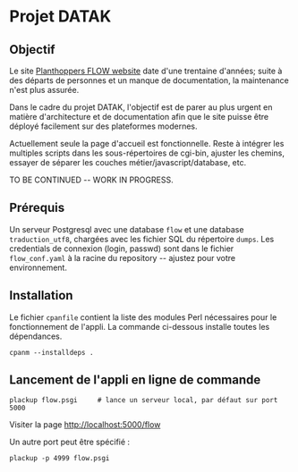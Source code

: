 # Projet DATAK

## Objectif

Le site [Planthoppers FLOW website](https://flow.hemiptera-databases.org/flow/?&lang=fr)
date d'une trentaine d'années; suite à des départs de personnes et un manque de documentation,
la maintenance n'est plus assurée.

Dans le cadre du projet DATAK, l'objectif est de parer au plus urgent en matière d'architecture
et de documentation afin que le site puisse être déployé facilement sur des plateformes
modernes.


Actuellement seule la page d'accueil est fonctionnelle. Reste à intégrer les multiples
scripts dans les sous-répertoires de cgi-bin, ajuster les chemins, essayer de séparer
les couches métier/javascript/database, etc.


TO BE CONTINUED -- WORK IN PROGRESS.


## Prérequis

Un serveur Postgresql avec une database `flow` et une database `traduction_utf8`, chargées avec les
fichier SQL du répertoire `dumps`.
Les credentials de connexion (login, passwd) sont dans le fichier `flow_conf.yaml` à la racine du repository --
ajustez pour votre environnement.



## Installation

Le fichier `cpanfile` contient la liste des modules Perl nécessaires pour le fonctionnement de l'appli.
La commande ci-dessous installe toutes les dépendances.

```
cpanm --installdeps .
```

## Lancement de l'appli en ligne de commande

```
plackup flow.psgi     # lance un serveur local, par défaut sur port 5000
```

Visiter la page [http://localhost:5000/flow](http://localhost:5000/flow)

Un autre port peut être spécifié :

```
plackup -p 4999 flow.psgi
```

